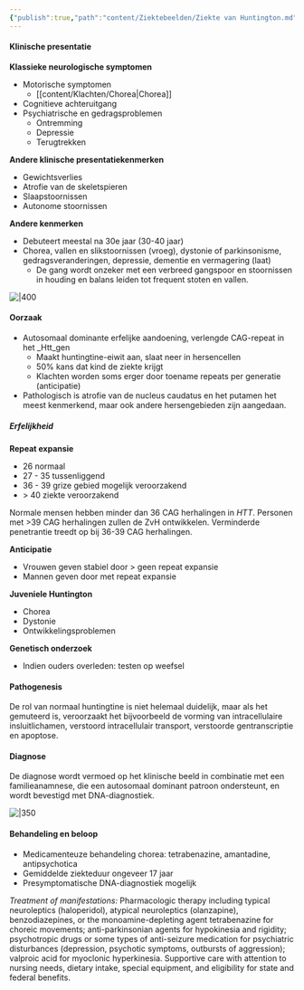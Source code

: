 ```yaml
---
{"publish":true,"path":"content/Ziektebeelden/Ziekte van Huntington.md","permalink":"/content/ziektebeelden/ziekte-van-huntington/","title":"Ziekte van Huntington","tags":["Neurologie/Bewegingsstoornissen"]}
---
```



#### Klinische presentatie
**Klassieke neurologische symptomen**
- Motorische symptomen
	- [[content/Klachten/Chorea\|Chorea]]
- Cognitieve achteruitgang
- Psychiatrische en gedragsproblemen
	- Ontremming
	- Depressie
	- Terugtrekken

**Andere klinische presentatiekenmerken**
- Gewichtsverlies
- Atrofie van de skeletspieren
- Slaapstoornissen
- Autonome stoornissen

**Andere kenmerken**

- Debuteert meestal na 30e jaar (30-40 jaar)
- Chorea, vallen en slikstoornissen (vroeg), dystonie of parkinsonisme, gedragsveranderingen, depressie, dementie en vermagering (laat)
    - De gang wordt onzeker met een verbreed gangspoor en stoornissen in houding en balans leiden tot frequent stoten en vallen.

![|400](https://i.imgur.com/rXgfDGq.jpg)


#### Oorzaak
- Autosomaal dominante erfelijke aandoening, verlengde CAG-repeat in het _Htt_gen
    - Maakt huntingtine-eiwit aan, slaat neer in hersencellen
    - 50% kans dat kind de ziekte krijgt
    - Klachten worden soms erger door toename repeats per generatie (anticipatie)
- Pathologisch is atrofie van de nucleus caudatus en het putamen het meest kenmerkend, maar ook andere hersengebieden zijn aangedaan.

##### Erfelijkheid
**Repeat expansie** 
- 26 normaal
- 27 - 35 tussenliggend
- 36 - 39 grize gebied mogelijk veroorzakend
- \> 40 ziekte veroorzakend




Normale mensen hebben minder dan 36 CAG herhalingen in _HTT_. Personen met >39 CAG herhalingen zullen de ZvH ontwikkelen. Verminderde penetrantie treedt op bij 36-39 CAG herhalingen.


**Anticipatie**
- Vrouwen geven stabiel door > geen repeat expansie
- Mannen geven door met repeat expansie

**Juveniele Huntington**
- Chorea
- Dystonie
- Ontwikkelingsproblemen


**Genetisch onderzoek**
- Indien ouders overleden: testen op weefsel




#### Pathogenesis
De rol van normaal huntingtine is niet helemaal duidelijk, maar als het gemuteerd is, veroorzaakt het bijvoorbeeld de vorming van intracellulaire insluitlichamen, verstoord intracellulair transport, verstoorde gentranscriptie en apoptose.





#### Diagnose
De diagnose wordt vermoed op het klinische beeld in combinatie met een familieanamnese, die een autosomaal dominant patroon ondersteunt, en wordt bevestigd met DNA-diagnostiek.

![|350](https://i.imgur.com/tPRya4x.png)


#### Behandeling en beloop

- Medicamenteuze behandeling chorea: tetrabenazine, amantadine, antipsychotica
- Gemiddelde ziekteduur ongeveer 17 jaar
- Presymptomatische DNA-diagnostiek mogelijk


_Treatment of manifestations:_ Pharmacologic therapy including typical neuroleptics (haloperidol), atypical neuroleptics (olanzapine), benzodiazepines, or the monoamine-depleting agent tetrabenazine for choreic movements; anti-parkinsonian agents for hypokinesia and rigidity; psychotropic drugs or some types of anti-seizure medication for psychiatric disturbances (depression, psychotic symptoms, outbursts of aggression); valproic acid for myoclonic hyperkinesia. Supportive care with attention to nursing needs, dietary intake, special equipment, and eligibility for state and federal benefits.